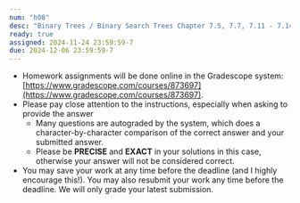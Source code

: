 ```yaml
---
num: "h08"
desc: "Binary Trees / Binary Search Trees Chapter 7.5, 7.7, 7.11 - 7.14"
ready: true
assigned: 2024-11-24 23:59:59-7
due: 2024-12-06 23:59:59-7
---
```


* Homework assignments will be done online in the Gradescope system: [https://www.gradescope.com/courses/873697](https://www.gradescope.com/courses/873697).
* Please pay close attention to the instructions, especially when asking to provide the answer
	* Many questions are autograded by the system, which does a character-by-character comparison of the correct answer and your submitted answer.
	* Please be **PRECISE** and **EXACT** in your solutions in this case, otherwise your answer will not be considered correct.
* You may save your work at any time before the deadline (and I highly encourage this!). You may also resubmit your work any time before the deadline. We will only grade your latest submission.

